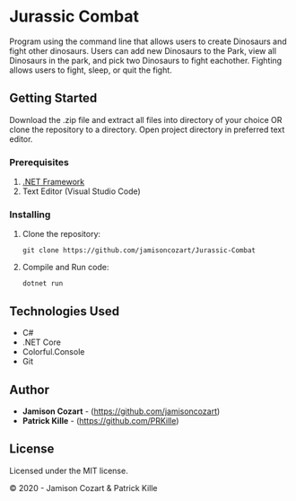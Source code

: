 # Jurassic Combat

Program using the command line that allows users to create Dinosaurs and fight other dinosaurs. Users can add new Dinosaurs to the Park, view all Dinosaurs in the park, and pick two Dinosaurs to fight eachother. Fighting allows users to fight, sleep, or quit the fight.

## Getting Started

Download the .zip file and extract all files into directory of your choice OR clone the repository to a directory. Open project directory in preferred text editor.

### Prerequisites

1. [.NET Framework](https://dotnet.microsoft.com/download/thank-you/dotnet-sdk-2.2.106-macos-x64-installer) 
2. Text Editor (Visual Studio Code)

### Installing

1. Clone the repository:
    ```
    git clone https://github.com/jamisoncozart/Jurassic-Combat
    ```
2. Compile and Run code:
    ```
    dotnet run
    ```

## Technologies Used

* C#
* .NET Core
* Colorful.Console
* Git

## Author

* **Jamison Cozart** - (https://github.com/jamisoncozart)
* **Patrick Kille** - (https://github.com/PRKille)

## License

Licensed under the MIT license.

&copy; 2020 - Jamison Cozart & Patrick Kille
